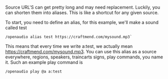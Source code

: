 Source URL'S can get pretty long and may need replacement. Luckily, you can shorten them into aliases. This is like a shortcut for any given source.

To start, you need to define an alias, for this example, we'll make a sound called test

```
/openaudio alias test https://craftmend.com/mysound.mp3`
```

This means that every time we write a:test, we actually mean https://craftmend.com/mysound.mp3. You can use this alias as a source everywhere, regions, speakers, traincarts signs, play commands, you name it. Such an example play command is
```
/openaudio play @a a:test
```